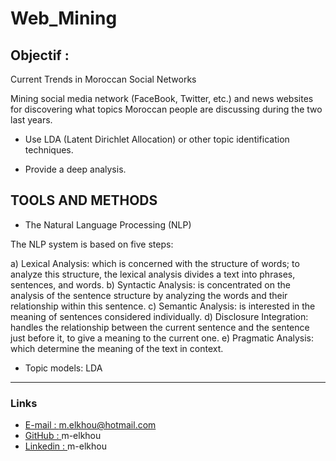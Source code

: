 # Web_Mining

## Objectif : 

<p>
Current Trends in Moroccan Social Networks

Mining social media network (FaceBook, Twitter, etc.) and news websites </br>
for discovering what topics Moroccan people are discussing during the two last years.  

- Use LDA (Latent Dirichlet Allocation) or other topic identification techniques.

- Provide a deep analysis.
</p>


## TOOLS AND METHODS

- The Natural Language Processing (NLP)

The NLP system is based on five steps:

a) Lexical Analysis: which is concerned with the structure of words; to analyze this structure, the lexical analysis divides a text into phrases, sentences, and words.
b) Syntactic Analysis: is concentrated on the analysis of the sentence structure by analyzing the words and their relationship within this sentence.
c) Semantic Analysis: is interested in the meaning of sentences considered individually.
d) Disclosure Integration: handles the relationship between the current sentence and the sentence just before it, to give a meaning to the current one.
e) Pragmatic Analysis: which determine the meaning of the text in context.

- Topic models: LDA
***

### Links

- [E-mail : ](mailto:m.elkhou@hotmail.com) m.elkhou@hotmail.com
- [GitHub : ](https://github.com/m-elkhou) m-elkhou
- [Linkedin : ](https://www.linkedin.com/in/m-elkhou/) m-elkhou
